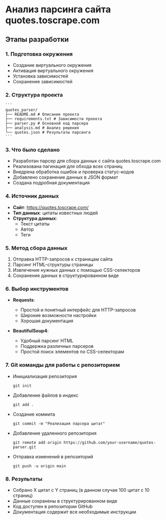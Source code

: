 # Анализ парсинга сайта quotes.toscrape.com

## Этапы разработки

### 1. Подготовка окружения
- Создание виртуального окружения
- Активация виртуального окружения
- Установка зависимостей
- Сохранение зависимостей

### 2. Структура проекта
    ```
    quotes_parser/
    ├── README.md # Описание проекта
    ├── requirements.txt # Зависимости проекта
    ├── parser.py # Основной код парсера
    ├── analysis.md # Анализ решения
    └── quotes.json # Результаты парсинга
    ```

### 3. Что было сделано
- Разработан парсер для сбора данных с сайта quotes.toscrape.com
- Реализована пагинация для обхода всех страниц
- Внедрена обработка ошибок и проверка статус-кодов
- Добавлено сохранение данных в JSON формат
- Создана подробная документация

### 4. Источник данных
- **Сайт**: https://quotes.toscrape.com/
- **Тип данных**: цитаты известных людей
- **Структура данных**:
  - Текст цитаты
  - Автор
  - Теги

### 5. Метод сбора данных
1. Отправка HTTP-запросов к страницам сайта
2. Парсинг HTML-структуры страницы
3. Извлечение нужных данных с помощью CSS-селекторов
4. Сохранение данных в структурированном виде

### 6. Выбор инструментов
- **Requests**: 
  - Простой и понятный интерфейс для HTTP-запросов
  - Широкие возможности настройки
  - Хорошая документация

- **BeautifulSoup4**:
  - Удобный парсинг HTML
  - Поддержка различных парсеров
  - Простой поиск элементов по CSS-селекторам

### 7. Git команды для работы с репозиторием
- Инициализация репозитория
    ```
    git init
    ```
- Добавление файлов в индекс
    ```
    git add .
    ```
- Создание коммита
    ```
    git commit -m "Реализация парсера цитат"
    ```
- Добавление удаленного репозитория
    ```
    git remote add origin https://github.com/your-username/quotes-parser.git
    ```
- Отправка изменений в репозиторий
    ```
    git push -u origin main
    ```

### 8. Результаты
- Собрано X цитат с Y страниц (в данном случае 100 цитат с 10 страниц)
- Данные сохранены в структурированном виде
- Код доступен в репозитории GitHub
- Документация содержит все необходимые инструкции